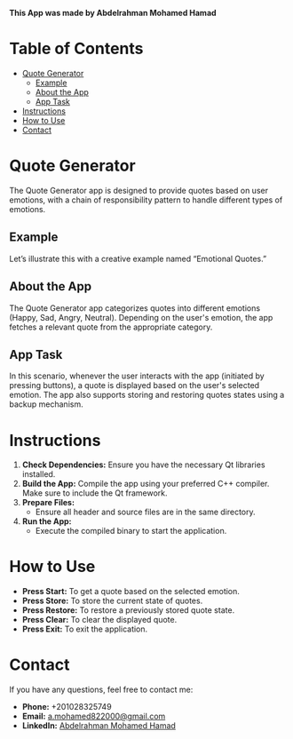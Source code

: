 **This App was made by Abdelrahman Mohamed Hamad**

# Table of Contents
- [Quote Generator](#quote-generator)
  - [Example](#example)
  - [About the App](#about-the-app)
  - [App Task](#app-task)
- [Instructions](#instructions)
- [How to Use](#how-to-use)
- [Contact](#contact)

# Quote Generator

The Quote Generator app is designed to provide quotes based on user emotions, with a chain of responsibility pattern to handle different types of emotions.

## Example

Let’s illustrate this with a creative example named “Emotional Quotes.”

## About the App

The Quote Generator app categorizes quotes into different emotions (Happy, Sad, Angry, Neutral). Depending on the user's emotion, the app fetches a relevant quote from the appropriate category. 

## App Task

In this scenario, whenever the user interacts with the app (initiated by pressing buttons), a quote is displayed based on the user's selected emotion. The app also supports storing and restoring quotes states using a backup mechanism.

# Instructions

1. **Check Dependencies:** Ensure you have the necessary Qt libraries installed.
2. **Build the App:** Compile the app using your preferred C++ compiler. Make sure to include the Qt framework.
3. **Prepare Files:**
   - Ensure all header and source files are in the same directory.
4. **Run the App:**
   - Execute the compiled binary to start the application.

# How to Use

- **Press Start:** To get a quote based on the selected emotion.
- **Press Store:** To store the current state of quotes.
- **Press Restore:** To restore a previously stored quote state.
- **Press Clear:** To clear the displayed quote.
- **Press Exit:** To exit the application.

# Contact

If you have any questions, feel free to contact me:
- **Phone:** +201028325749
- **Email:** a.mohamed822000@gmail.com
- **LinkedIn:** [Abdelrahman Mohamed Hamad](https://www.linkedin.com/in/abdelrahman-mohamed-a1956b247/)